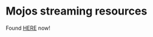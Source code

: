 # Mojos streaming resources
<!-- A collection of resources for streaming and streamers

## Contents:
| Name                      | Description                                                                                                                        |
| ------------------------- | ---------------------------------------------------------------------------------------------------------------------------------- |
| [Death's Door death screen](./Deaths Door death screen) | a transparent video of the death screen for use as the !ded command for [wazzacrack](https://www.twitch.tv/wazzacrack) originally. |
| [GTFO death screen](./GTFO death screen) | a transparent video of the death screen for use as the !ded command for [wazzacrack](https://www.twitch.tv/wazzacrack) originally. |
-->
Found [HERE](https://gitlab.com/BuyMyMojo/Mojos-streaming-resources) now!
